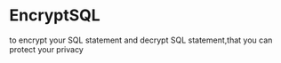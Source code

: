 # EncryptSQL
to encrypt your SQL statement and decrypt  SQL  statement,that you can protect your privacy
